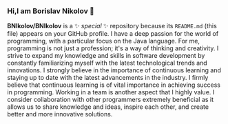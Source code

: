 ### Hi,I am Borislav Nikolov 👋

<!--
-->
**BNlkolov/BNlkolov** is a ✨ _special_ ✨ repository because its `README.md` (this file) appears on your GitHub profile.
I have a deep passion for the world of programming, with a particular focus on the Java language. For me, programming is not just a profession; it's a way of thinking and creativity. I strive to expand my knowledge and skills in software development by constantly familiarizing myself with the latest technological trends and innovations. I strongly believe in the importance of continuous learning and staying up to date with the latest advancements in the industry.
I firmly believe that continuous learning is of vital importance in achieving success in programming. Working in a team is another aspect that I highly value. I consider collaboration with other programmers extremely beneficial as it allows us to share knowledge and ideas, inspire each other, and create better and more innovative solutions.

